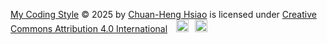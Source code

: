 [My Coding Style](https://github.com/chhsiao1981/my-coding-style) © 2025 by [Chuan-Heng Hsiao](https://github.com/chhsiao1981) is licensed under [Creative Commons Attribution 4.0 International](https://creativecommons.org/licenses/by/4.0/) <img src="https://mirrors.creativecommons.org/presskit/icons/cc.svg" style="width:20px;height:20px;margin-left:10px;"><img src="https://mirrors.creativecommons.org/presskit/icons/by.svg" style="width:20px;height:20px;margin-left:10px;">
